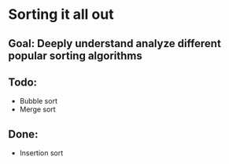 # Sorting it all out

## Goal: Deeply understand analyze different popular sorting algorithms

## Todo:
- Bubble sort
- Merge sort

## Done:
- Insertion sort